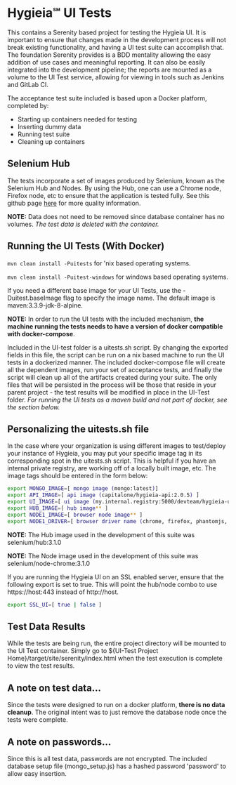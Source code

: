 # Hygieia℠ UI Tests

This contains a Serenity based project for testing the Hygieia UI. It is important to ensure that changes made in the development process will not break existing functionality, and having a UI test suite can accomplish that. The foundation Serenity provides is a BDD mentality allowing the easy addition of use cases and meaningful reporting. It can also be easily integrated into the development pipeline; the reports are mounted as a volume to the UI Test service, allowing for viewing in tools such as Jenkins and GitLab CI.

The acceptance test suite included is based upon a Docker platform, completed by:
* Starting up containers needed for testing
* Inserting dummy data
* Running test suite
* Cleaning up containers

## Selenium Hub

The tests incorporate a set of images produced by Selenium, known as the Selenium Hub and Nodes. By using the Hub, one can use a Chrome node, Firefox node, etc to ensure that the application is tested fully. See this github page [here](https://github.com/SeleniumHQ/docker-selenium) for more quality information.

**NOTE:** Data does not need to be removed since database container has no volumes. *The test data is deleted with the container.*

## Running the UI Tests (With Docker)

`mvn clean install -Puitests` for 'nix based operating systems.

`mvn clean install -Puitest-windows` for windows based operating systems.


If you need a different base image for your UI Tests, use the -Duitest.baseImage flag to specify the image name. The default image is maven:3.3.9-jdk-8-alpine.

**NOTE:** In order to run the UI tests with the included mechanism, **the machine running the tests needs to have a version of docker compatible with docker-compose**.

Included in the UI-test folder is a uitests.sh script. By changing the exported fields in this file, the script can be run on a nix based machine to run the UI tests in a dockerized manner. The included docker-compose file will create all the dependent images, run your set of acceptance tests, and finally the script will clean up all of the artifacts created during your suite. The only files that will be persisted in the process will be those that reside in your parent project - the test results will be modified in place in the UI-Test folder. *For running the UI tests as a maven build and not part of docker, see the section below.*


## Personalizing the uitests.sh file

In the case where your organization is using different images to test/deploy your instance of Hygieia, you may put your specific image tag in its corresponding spot in the uitests.sh script. This is helpful if you have an internal private registry, are working off of a locally built image, etc. The image tags should be entered in the form below:

```bash
export MONGO_IMAGE=[ mongo image (mongo:latest)]
export API_IMAGE=[ api image (capitalone/hygieia-api:2.0.5) ]
export UI_IMAGE=[ ui image (my.internal.registry:5000/devteam/hygieia-ui) ]
export HUB_IMAGE=[ hub image** ]
export NODE1_IMAGE=[ browser node image** ]
export NODE1_DRIVER=[ browser driver name (chrome, firefox, phantomjs, etc) ]
```
**NOTE:** The Hub image used in the development of this suite was selenium/hub:3.1.0

**NOTE:** The Node image used in the development of this suite was selenium/node-chrome:3.1.0

If you are running the Hygieia UI on an SSL enabled server, ensure that the following export is set to true. This will point the hub/node combo to use https://host:443 instead of http://host.

```bash
export SSL_UI=[ true | false ]
```

## Test Data Results

While the tests are being run, the entire project directory will be mounted to the UI Test container. Simply go to ${UI-Test Project Home}/target/site/serenity/index.html when the test execution is complete to view the test results.

## A note on test data...

Since the tests were designed to run on a docker platform, **there is no data cleanup**. The original intent was to just remove the database node once the tests were complete.

## A note on passwords...

Since this is all test data, passwords are not encrypted. The included database setup file (mongo_setup.js) has a hashed password 'password' to allow easy insertion.
